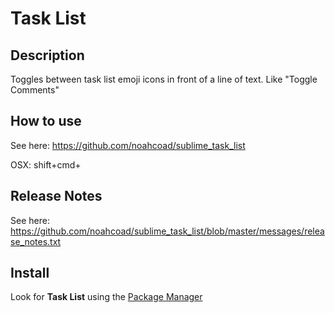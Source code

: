 # Task List

## Description
Toggles between task list emoji icons in front of a line of text.  Like "Toggle Comments"

## How to use
See here: https://github.com/noahcoad/sublime_task_list

OSX: shift+cmd+

## Release Notes
See here: https://github.com/noahcoad/sublime_task_list/blob/master/messages/release_notes.txt

## Install
Look for __Task List__ using the [Package Manager](http://wbond.net/sublime_packages/package_control)
